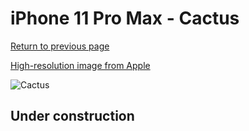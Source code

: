 # iPhone 11 Pro Max - Cactus

[Return to previous page](/iphone_11)

[High-resolution image from Apple](https://store.storeimages.cdn-apple.com/8756/as-images.apple.com/is/MY1G2?wid=4500&hei=4500&fmt=png)

<div style="width: 500px"><img src="/almost_uncompressed/MY1G2.webp" alt="Cactus"></div>

## Under construction
